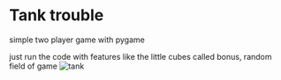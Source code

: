 # Tank trouble
simple two player game with pygame

just run the code
with features like
  the little cubes called bonus, 
  random field of game
![tank](https://user-images.githubusercontent.com/70843628/119063073-6e121a80-b9ed-11eb-9b33-f6bed497911b.jpg)
